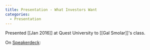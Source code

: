 ```yaml
---
title: Presentation - What Investors Want
categories:
  - Presentation
---
```


Presented [[Jan 2016]] at Quest University to [[Gal Smolar]]'s class.

On [Speakerdeck](https://speakerdeck.com/bmann/questu-203-what-investors-want):

<script async class="speakerdeck-embed" data-id="f2073a72f806487d8cd8b6a03d345682" data-ratio="1.33333333333333" src="//speakerdeck.com/assets/embed.js"></script>
